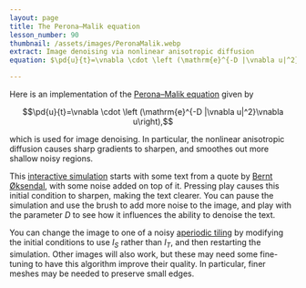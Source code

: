 ```yaml
---
layout: page
title: The Perona–Malik equation
lesson_number: 90
thumbnail: /assets/images/PeronaMalik.webp
extract: Image denoising via nonlinear anisotropic diffusion
equation: $\pd{u}{t}=\vnabla \cdot \left (\mathrm{e}^{-D |\vnabla u|^2}\vnabla u\right) $

---
```


Here is an implementation of the [Perona–Malik equation](https://en.wikipedia.org/wiki/Anisotropic_diffusion) given by

$$\pd{u}{t}=\vnabla \cdot \left (\mathrm{e}^{-D |\vnabla u|^2}\vnabla u\right),$$

which is used for image denoising. In particular, the nonlinear anisotropic diffusion causes sharp gradients to sharpen, and smoothes out more shallow noisy regions.

This [interactive simulation](/sim/?preset=PeronaMalik) starts with some text from a quote by [Bernt Øksendal](https://en.wikipedia.org/wiki/Bernt_%C3%98ksendal), with some noise added on top of it. Pressing play causes this initial condition to sharpen, making the text clearer. You can pause the simulation and use the brush to add more noise to the image, and play with the parameter $D$ to see how it influences the ability to denoise the text. 

You can change the image to one of a noisy [aperiodic tiling](https://en.wikipedia.org/wiki/Einstein_problem) by modifying the initial conditions to use $I_S$ rather than $I_T$, and then restarting the simulation. Other images will also work, but these may need some fine-tuning to have this algorithm improve their quality. In particular, finer meshes may be needed to preserve small edges.
